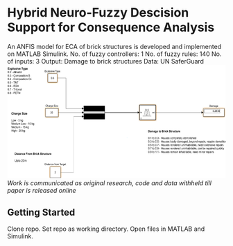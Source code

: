 # Hybrid Neuro-Fuzzy Descision Support for Consequence Analysis
An ANFIS model for ECA of brick structures is developed and implemented on MATLAB Simulink.
No. of fuzzy controllers: 1
No. of fuzzy rules: 140
No. of inputs: 3 
Output: Damage to brick structures
Data: UN SaferGuard
![Simulink Implementation](https://github.com/Lakshya3190/Adaptive-Neuro-Fuzzy-Inference-System-for-Consequence-Analysis/blob/master/Picture1.png)
*Work is communicated as original research, code and data withheld till paper is released online*

## Getting Started
Clone repo. Set repo as working directory. Open files in MATLAB and Simulink.
